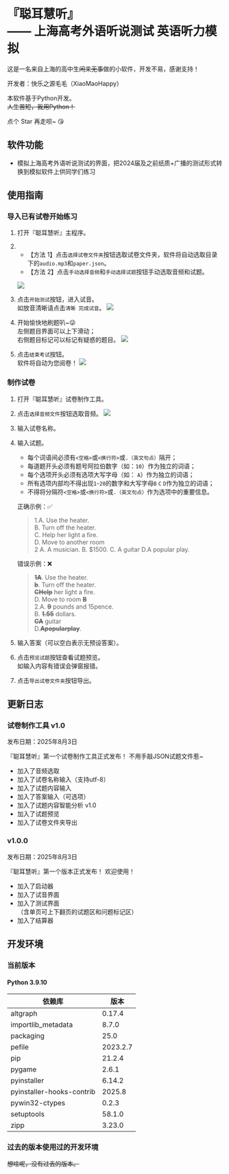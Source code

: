 # 『聪耳慧听』<br> —— 上海高考外语听说测试 英语听力模拟

这是一名来自上海的高中生~~闲来无事~~做的小软件，开发不易，感谢支持！

开发者：快乐之源毛毛（XiaoMaoHappy）

本软件基于Python开发。<br>~~人生苦短，我用Python！~~

点个 Star 再走呗~ 😘


## 软件功能

* 模拟上海高考外语听说测试的界面，把2024届及之前纸质+广播的测试形式转换到模拟软件上供同学们练习


## 使用指南

### 导入已有试卷开始练习

1. 打开『聪耳慧听』主程序。

2. 
    * 【方法 1】点击`选择试卷文件夹`按钮选取试卷文件夹，软件将自动选取目录下的`audio.mp3`和`paper.json`。
    * 【方法 2】点击`手动选择音频`和`手动选择试题`按钮手动选取音频和试题。

    ![](./markdown_source/PageStarter.png)

3. 点击`开始测试`按钮，进入试音。<br>如放音清晰请点击`清晰 完成试音`。
![](./markdown_source/PageDeviceTesting.png)

4. 开始愉快地刷题叭~😜<br>左侧题目界面可以上下滑动；<br>右侧题目标记可以标记有疑惑的题目。
![](./markdown_source/PageListening.png)

5. 点击`结束考试`按钮。<br>软件将自动为您阅卷！
![](./markdown_source/PageFinish.png)

### 制作试卷

1. 打开『聪耳慧听』试卷制作工具。

2. 点击`选择音频文件`按钮选取音频。
![](./markdown_source/TestPaperEditorMain.png)

3. 输入试卷名称。

4. 输入试题。
    * 每个词语间必须有`<空格>`或`<换行符>`或`.（英文句点）`隔开；
    * 每道题开头必须有题号阿拉伯数字（如：`10`）作为独立的词语；
    * 每个选项开头必须有选项大写字母（如： `A`）作为独立的词语；
    * 所有选项内部均不得出现`1`-`20`的数字和大写字母`B` `C` `D`作为独立的词语；
    * 不得将分隔符`<空格>`或`<换行符>`或`.（英文句点）`作为选项中的重要信息。

    正确示例：✅
    > 1.A. Use the heater.<br>
    > B. Turn off the heater.<br>
    > C. Help her light a fire.<br>
    > D. Move to another room<br>
    > 2 A. A musician.
    > B. $1500.
    > C. A guitar
    > D.A popular play.

    错误示例：❌
    > __~~1A~~__. Use the heater.<br>
    > __~~b~~__. Turn off the heater.<br>
    > __~~CHelp~~__ her light a fire.<br>
    > D. Move to room __~~B~~__<br>
    > 2.A. __~~9~~__ pounds and 15pence.<br>
    > B. __~~1.55~~__ dollars.<br>
    > __~~CA~~__ guitar<br>
    > D.__~~Apopularplay~~__.<br>

5. 输入答案（可以空白表示无预设答案）。

6. 点击`预览试题`按钮查看试题预览。<br>
如输入内容有错误会弹窗报错。

7. 点击`导出试卷文件夹`按钮导出。


## 更新日志

### 试卷制作工具 v1.0
发布日期：2025年8月3日

『聪耳慧听』第一个试卷制作工具正式发布！
不用手敲JSON试题文件惹~
* 加入了音频选取
* 加入了试卷名称输入（支持utf-8）
* 加入了试题内容输入
* 加入了答案输入（可选项）
* 加入了试题内容智能分析 v1.0
* 加入了试题预览
* 加入了试卷文件夹导出

### v1.0.0
发布日期：2025年8月3日

『聪耳慧听』第一个版本正式发布！
欢迎使用！
* 加入了启动器
* 加入了试音界面
* 加入了测试界面<br>（含单页可上下翻页的试题区和问题标记区）
* 加入了结算器


## 开发环境

### 当前版本

#### Python 3.9.10

|依赖库|版本|
|---|---|
|altgraph                  |0.17.4|
|importlib_metadata        |8.7.0|
|packaging                 |25.0|
|pefile                    |2023.2.7|
|pip                       |21.2.4|
|pygame                    |2.6.1|
|pyinstaller               |6.14.2|
|pyinstaller-hooks-contrib |2025.8|
|pywin32-ctypes            |0.2.3|
|setuptools                |58.1.0|
|zipp                      |3.23.0|

### 过去的版本使用过的开发环境

~~想啥呢，没有过去的版本。~~